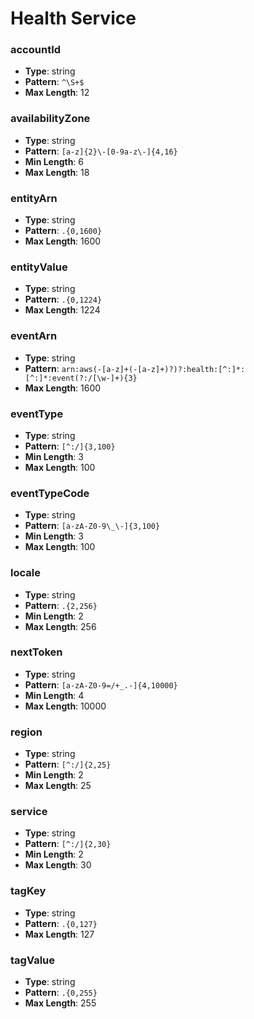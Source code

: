 # Health Service

### accountId
- **Type**: string
- **Pattern**: `^\S+$`
- **Max Length**: 12

### availabilityZone
- **Type**: string
- **Pattern**: `[a-z]{2}\-[0-9a-z\-]{4,16}`
- **Min Length**: 6
- **Max Length**: 18

### entityArn
- **Type**: string
- **Pattern**: `.{0,1600}`
- **Max Length**: 1600

### entityValue
- **Type**: string
- **Pattern**: `.{0,1224}`
- **Max Length**: 1224

### eventArn
- **Type**: string
- **Pattern**: `arn:aws(-[a-z]+(-[a-z]+)?)?:health:[^:]*:[^:]*:event(?:/[\w-]+){3}`
- **Max Length**: 1600

### eventType
- **Type**: string
- **Pattern**: `[^:/]{3,100}`
- **Min Length**: 3
- **Max Length**: 100

### eventTypeCode
- **Type**: string
- **Pattern**: `[a-zA-Z0-9\_\-]{3,100}`
- **Min Length**: 3
- **Max Length**: 100

### locale
- **Type**: string
- **Pattern**: `.{2,256}`
- **Min Length**: 2
- **Max Length**: 256

### nextToken
- **Type**: string
- **Pattern**: `[a-zA-Z0-9=/+_.-]{4,10000}`
- **Min Length**: 4
- **Max Length**: 10000

### region
- **Type**: string
- **Pattern**: `[^:/]{2,25}`
- **Min Length**: 2
- **Max Length**: 25

### service
- **Type**: string
- **Pattern**: `[^:/]{2,30}`
- **Min Length**: 2
- **Max Length**: 30

### tagKey
- **Type**: string
- **Pattern**: `.{0,127}`
- **Max Length**: 127

### tagValue
- **Type**: string
- **Pattern**: `.{0,255}`
- **Max Length**: 255

